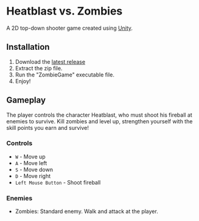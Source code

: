# Heatblast vs. Zombies

A 2D top-down shooter game created using [Unity](https://unity.com/).

## Installation

1. Download the [latest release](https://github.com/dyternal/heatblast-vs.-zombies/releases/tag/unity)
2. Extract the zip file.
3. Run the "ZombieGame" executable file.
4. Enjoy!

## Gameplay

The player controls the character Heatblast, who must shoot his fireball at enemies to survive. 
Kill zombies and level up, strengthen yourself with the skill points you earn and survive!

### Controls

* `W` - Move up
* `A` - Move left
* `S` - Move down
* `D` - Move right
* `Left Mouse Button` - Shoot fireball

### Enemies

* Zombies: Standard enemy. Walk and attack at the player.
